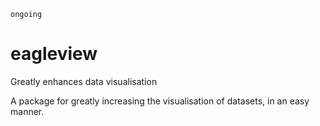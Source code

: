 `ongoing`

# eagleview
Greatly enhances data visualisation 


A package for greatly increasing the visualisation of datasets, in an easy manner.
